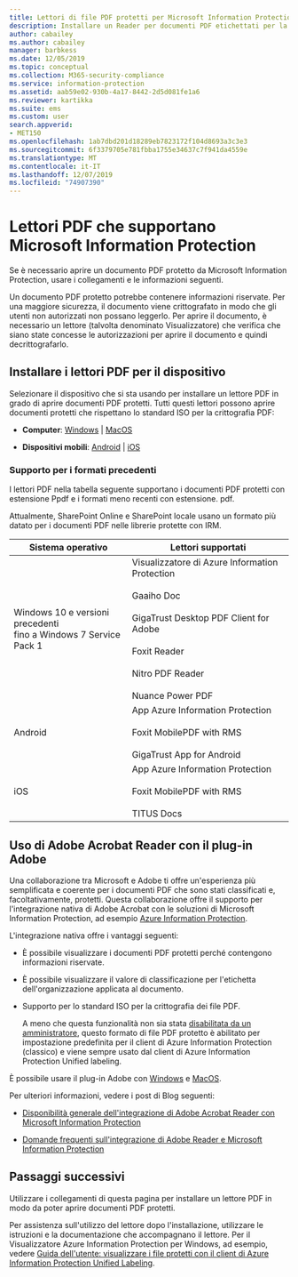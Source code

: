 ```yaml
---
title: Lettori di file PDF protetti per Microsoft Information Protection
description: Installare un Reader per documenti PDF etichettati per la classificazione e la protezione
author: cabailey
ms.author: cabailey
manager: barbkess
ms.date: 12/05/2019
ms.topic: conceptual
ms.collection: M365-security-compliance
ms.service: information-protection
ms.assetid: aab59e02-930b-4a17-8442-2d5d081fe1a6
ms.reviewer: kartikka
ms.suite: ems
ms.custom: user
search.appverid:
- MET150
ms.openlocfilehash: 1ab7dbd201d18289eb7823172f104d8693a3c3e3
ms.sourcegitcommit: 6f3379705e781fbba1755e34637c7f941da4559e
ms.translationtype: MT
ms.contentlocale: it-IT
ms.lasthandoff: 12/07/2019
ms.locfileid: "74907390"
---
```

# <a name="pdf-readers-that-support-microsoft-information-protection"></a>Lettori PDF che supportano Microsoft Information Protection

Se è necessario aprire un documento PDF protetto da Microsoft Information Protection, usare i collegamenti e le informazioni seguenti.

Un documento PDF protetto potrebbe contenere informazioni riservate. Per una maggiore sicurezza, il documento viene crittografato in modo che gli utenti non autorizzati non possano leggerlo. Per aprire il documento, è necessario un lettore (talvolta denominato Visualizzatore) che verifica che siano state concesse le autorizzazioni per aprire il documento e quindi decrittografarlo.

## <a name="install-pdf-readers-for-your-device"></a>Installare i lettori PDF per il dispositivo

Selezionare il dispositivo che si sta usando per installare un lettore PDF in grado di aprire documenti PDF protetti. Tutti questi lettori possono aprire documenti protetti che rispettano lo standard ISO per la crittografia PDF:

- **Computer**: [Windows](protected-pdf-readers-windows.md) | [MacOS](protected-pdf-readers-mac.md)

- **Dispositivi mobili**: [Android](protected-pdf-readers-android.md) | [iOS](protected-pdf-readers-ios.md)

### <a name="support-for-previous-formats"></a>Supporto per i formati precedenti

I lettori PDF nella tabella seguente supportano i documenti PDF protetti con estensione Ppdf e i formati meno recenti con estensione. pdf. 

Attualmente, SharePoint Online e SharePoint locale usano un formato più datato per i documenti PDF nelle librerie protette con IRM.


|Sistema operativo|Lettori supportati|
|----------------|-----------------------------------|
|Windows 10 e versioni precedenti<br />fino a Windows 7 Service Pack 1|Visualizzatore di Azure Information Protection<br /><br />Gaaiho Doc<br /><br />GigaTrust Desktop PDF Client for Adobe<br /><br />Foxit Reader<br /><br />Nitro PDF Reader<br /><br /> Nuance Power PDF|
|Android|App Azure Information Protection<br /><br />Foxit MobilePDF with RMS<br /><br />GigaTrust App for Android|
|iOS|App Azure Information Protection<br /><br />Foxit MobilePDF with RMS<br /><br />TITUS Docs|

## <a name="using-adobe-acrobat-reader-with-the-adobe-plug-in"></a>Uso di Adobe Acrobat Reader con il plug-in Adobe

Una collaborazione tra Microsoft e Adobe ti offre un'esperienza più semplificata e coerente per i documenti PDF che sono stati classificati e, facoltativamente, protetti. Questa collaborazione offre il supporto per l'integrazione nativa di Adobe Acrobat con le soluzioni di Microsoft Information Protection, ad esempio [Azure Information Protection](../what-is-information-protection.md). 

L'integrazione nativa offre i vantaggi seguenti:

- È possibile visualizzare i documenti PDF protetti perché contengono informazioni riservate.

- È possibile visualizzare il valore di classificazione per l'etichetta dell'organizzazione applicata al documento.

- Supporto per lo standard ISO per la crittografia dei file PDF.
    
    A meno che questa funzionalità non sia stata [disabilitata da un amministratore](client-admin-guide-customizations.md#dont-protect-pdf-files-by-using-the-iso-standard-for-pdf-encryption), questo formato di file PDF protetto è abilitato per impostazione predefinita per il client di Azure Information Protection (classico) e viene sempre usato dal client di Azure Information Protection Unified labeling.

È possibile usare il plug-in Adobe con [Windows](protected-pdf-readers-windows.md) e [MacOS](protected-pdf-readers-mac.md).

Per ulteriori informazioni, vedere i post di Blog seguenti: 

- [Disponibilità generale dell'integrazione di Adobe Acrobat Reader con Microsoft Information Protection](https://techcommunity.microsoft.com/t5/Azure-Information-Protection/General-Availability-of-Adobe-Acrobat-Reader-Integration-with/ba-p/298396)

- [Domande frequenti sull'integrazione di Adobe Reader e Microsoft Information Protection](https://techcommunity.microsoft.com/t5/Microsoft-Information-Protection/Adobe-reader-and-Microsoft-Information-Protection-integration/ba-p/482219)

## <a name="next-steps"></a>Passaggi successivi

Utilizzare i collegamenti di questa pagina per installare un lettore PDF in modo da poter aprire documenti PDF protetti.

Per assistenza sull'utilizzo del lettore dopo l'installazione, utilizzare le istruzioni e la documentazione che accompagnano il lettore. Per il Visualizzatore Azure Information Protection per Windows, ad esempio, vedere [Guida dell'utente: visualizzare i file protetti con il client di Azure Information Protection Unified Labeling](clientv2-view-use-files.md).
